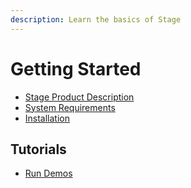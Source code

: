 ```yaml
---
description: Learn the basics of Stage
---
```


# Getting Started

<ul class="list-unstyled">
<li><a href="Stage-Product-Description.md">Stage Product Description</a></li>
<li><a href="System-Requirements.md">System Requirements</a></li>
<li><a href="Installation.md">Installation</a></li>
</ul>

## Tutorials
<ul class="list-unstyled">
<li><a href="Run-Demos.md">Run Demos</a></li>
</ul>
